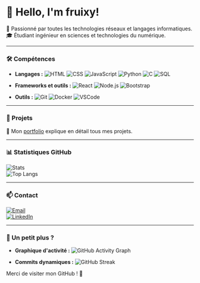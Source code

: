 # 👋 Hello, I'm **fruixy**!

🚀 Passionné par toutes les technologies réseaux et langages informatiques.  
🎓 Étudiant ingénieur en sciences et technologies du numérique.

---

### 🛠️ Compétences

- **Langages :** ![HTML](https://img.shields.io/badge/HTML-E34F26?style=flat-square&logo=html5&logoColor=white) ![CSS](https://img.shields.io/badge/CSS-1572B6?style=flat-square&logo=css3&logoColor=white) ![JavaScript](https://img.shields.io/badge/JavaScript-F7DF1E?style=flat-square&logo=javascript&logoColor=black) ![Python](https://img.shields.io/badge/Python-3776AB?style=flat-square&logo=python&logoColor=white) ![C](https://img.shields.io/badge/C-A8B9CC?style=flat-square&logo=c&logoColor=white) ![SQL](https://img.shields.io/badge/SQL-4479A1?style=flat-square&logo=mysql&logoColor=white)

- **Frameworks et outils :** ![React](https://img.shields.io/badge/React-61DAFB?style=flat-square&logo=react&logoColor=black) ![Node.js](https://img.shields.io/badge/Node.js-339933?style=flat-square&logo=nodedotjs&logoColor=white) ![Bootstrap](https://img.shields.io/badge/Bootstrap-7952B3?style=flat-square&logo=bootstrap&logoColor=white)

- **Outils :** ![Git](https://img.shields.io/badge/Git-F05032?style=flat-square&logo=git&logoColor=white) ![Docker](https://img.shields.io/badge/Docker-2496ED?style=flat-square&logo=docker&logoColor=white) ![VSCode](https://img.shields.io/badge/VSCode-007ACC?style=flat-square&logo=visualstudiocode&logoColor=white)

---

### 🌟 Projets

📌 Mon [portfolio](https://github.com/fruixy) explique en détail tous mes projets.

---

### 📊 Statistiques GitHub

![Stats](https://github-readme-stats.vercel.app/api?username=fruixy&show_icons=true&theme=light&hide_border=true)  
![Top Langs](https://github-readme-stats.vercel.app/api/top-langs/?username=fruixy&layout=compact&theme=light&hide_border=true)

---

### 📫 Contact

[![Email](https://img.shields.io/badge/Email-D14836?style=flat-square&logo=gmail&logoColor=white)](mailto:lemonnieralexis19@gmail.com)  
[![LinkedIn](https://img.shields.io/badge/LinkedIn-0077B5?style=flat-square&logo=linkedin&logoColor=white)](https://www.linkedin.com/in/alexis-lemonnier-93bb5b220/)

---

### 🎉 Un petit plus ?

- **Graphique d'activité :**
![GitHub Activity Graph](https://github-readme-activity-graph.cyclic.app/graph?username=fruixy&theme=github-light&hide_border=true)

- **Commits dynamiques :**
![GitHub Streak](https://streak-stats.demolab.com/?user=fruixy&theme=light&hide_border=true)

Merci de visiter mon GitHub ! 🙏
